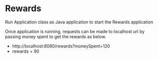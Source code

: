 # Rewards

Run Application class as Java application to start the Rewards application

Once application is running, requests can be made to localhost url by passing money spent to get the rewards as below.

 - http://localhost:8080/rewards?moneySpent=120
 - rewards = 90